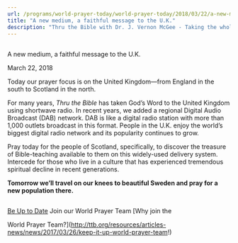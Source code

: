 ```yaml
---
url: /programs/world-prayer-today/world-prayer-today/2018/03/22/a-new-medium-a-faithful-message-to-the-u.k
title: "A new medium, a faithful message to the U.K."
description: "Thru the Bible with Dr. J. Vernon McGee - Taking the whole Word to the whole world"
---
```







## 
 A new medium, a faithful message to the U.K.


March 22, 2018




Today our prayer focus is on the United Kingdom—from England in the south to Scotland in the north. 


For many years, *Thru the Bible* has taken God’s Word to the United Kingdom using shortwave radio. In recent years, we added a regional Digital Audio Broadcast (DAB) ​network. DAB is like a digital radio station with more than 1,000 outlets broadcast in this format. People in the U.K. enjoy the world’s biggest digital radio network and its popularity continues to grow. 


Pray today for the people of Scotland, specifically, to discover the treasure of Bible-teaching available to them on this widely-used delivery system. Intercede for those who live in a culture that has experienced tremendous spiritual decline in recent generations. 


**Tomorrow we’ll travel on our knees to beautiful Sweden and pray for a new population there.** 







## 




[Be Up to Date](http://feeds.feedburner.com/WorldPrayerToday "World Prayer Today RSS Feed")
Join our World Prayer Team
[Why join the  

World Prayer Team?](http://ttb.org/resources/articles-news/news/2017/03/26/keep-it-up-world-prayer-team!)




